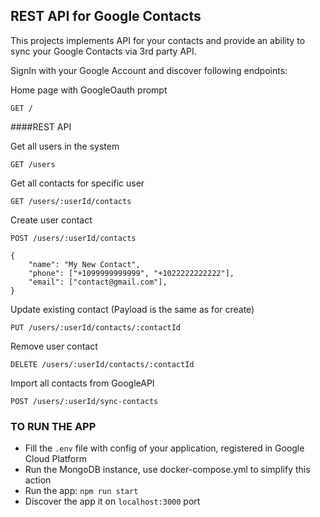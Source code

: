 ## REST API for Google Contacts

This projects implements API for your contacts and provide an
ability to sync your Google Contacts via 3rd party API.

SignIn with your Google Account and discover following endpoints:

Home page with GoogleOauth prompt
```$xslt
GET / 
```

####REST API

Get all users in the system
```$xslt
GET /users 
```

Get all contacts for specific user
```$xslt
GET /users/:userId/contacts
```

Create user contact
```$xslt
POST /users/:userId/contacts 
```
```
{
    "name": "My New Contact",
    "phone": ["+1099999999999", "+1022222222222"],
    "email": ["contact@gmail.com"],
}
```

Update existing contact (Payload is the same as for create)
```$xslt
PUT /users/:userId/contacts/:contactId
```

Remove user contact
```$xslt
DELETE /users/:userId/contacts/:contactId
```

Import all contacts from GoogleAPI
```$xslt
POST /users/:userId/sync-contacts
```


### TO RUN THE APP

+ Fill the `.env` file with config of your application, registered in Google Cloud Platform
+ Run the MongoDB instance, use docker-compose.yml to simplify this action
+ Run the app: `npm run start`
+ Discover the app it on `localhost:3000` port